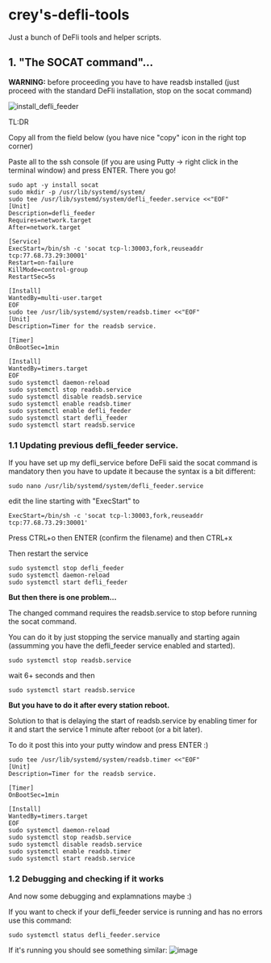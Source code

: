 # crey's-defli-tools
Just a bunch of DeFli tools and helper scripts.

## 1. "The SOCAT command"...

**WARNING:** before proceeding you have to have readsb installed (just proceed with the standard DeFli installation, stop on the socat command)

![install_defli_feeder](https://github.com/cr3you/creys-defli-tools/assets/73391409/0250ba8e-3726-49d0-af0d-a8edc2c103e2)

TL:DR

Copy all from the field below (you have nice "copy" icon in the right top corner)

Paste all to the ssh console (if you are using Putty -> right click in the terminal window) and press ENTER. There you go!

```
sudo apt -y install socat
sudo mkdir -p /usr/lib/systemd/system/
sudo tee /usr/lib/systemd/system/defli_feeder.service <<"EOF"
[Unit]
Description=defli_feeder
Requires=network.target
After=network.target

[Service]
ExecStart=/bin/sh -c 'socat tcp-l:30003,fork,reuseaddr tcp:77.68.73.29:30001'
Restart=on-failure
KillMode=control-group
RestartSec=5s

[Install]
WantedBy=multi-user.target
EOF
sudo tee /usr/lib/systemd/system/readsb.timer <<"EOF"
[Unit]
Description=Timer for the readsb service.

[Timer]
OnBootSec=1min

[Install]
WantedBy=timers.target
EOF
sudo systemctl daemon-reload
sudo systemctl stop readsb.service
sudo systemctl disable readsb.service
sudo systemctl enable readsb.timer
sudo systemctl enable defli_feeder
sudo systemctl start defli_feeder
sudo systemctl start readsb.service
```
### 1.1 Updating previous defli_feeder service.
If you have set up my defli_service before DeFli said the socat command is mandatory then you have to update it because the syntax is a bit different:
```
sudo nano /usr/lib/systemd/system/defli_feeder.service
```
edit the line starting with "ExecStart"
to
```
ExecStart=/bin/sh -c 'socat tcp-l:30003,fork,reuseaddr tcp:77.68.73.29:30001'
```
Press CTRL+o then ENTER (confirm the filename) and then CTRL+x

Then restart the service
```
sudo systemctl stop defli_feeder
sudo systemctl daemon-reload
sudo systemctl start defli_feeder
```

**But then there is one problem...**

The changed command requires the readsb.service to stop before running the socat command.

You can do it by just stopping the service manually and starting again (assumming you have the defli_feeder service enabled and started).
```
sudo systemctl stop readsb.service
```
wait 6+ seconds and then 
```
sudo systemctl start readsb.service
```
**But you have to do it after every station reboot.**

Solution to that is delaying the start of readsb.service by enabling timer for it and start the service 1 minute after reboot (or a bit later).

To do it post this into your putty window and press ENTER :)

```
sudo tee /usr/lib/systemd/system/readsb.timer <<"EOF"
[Unit]
Description=Timer for the readsb service.

[Timer]
OnBootSec=1min

[Install]
WantedBy=timers.target
EOF
sudo systemctl daemon-reload
sudo systemctl stop readsb.service
sudo systemctl disable readsb.service
sudo systemctl enable readsb.timer
sudo systemctl start readsb.service
```


### 1.2 Debugging and checking if it works
And now some debugging and explamnations maybe :)

If you want to check if your defli_feeder service is running and has no errors use this command:

```
sudo systemctl status defli_feeder.service
```
If it's running you should see something similar:
![image](https://github.com/cr3you/creys-defli-tools/assets/73391409/7c1fa242-9988-4530-9ddb-69165cb94d88)



